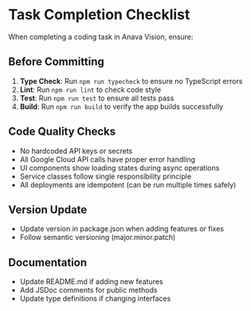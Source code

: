 # Task Completion Checklist

When completing a coding task in Anava Vision, ensure:

## Before Committing
1. **Type Check**: Run `npm run typecheck` to ensure no TypeScript errors
2. **Lint**: Run `npm run lint` to check code style
3. **Test**: Run `npm run test` to ensure all tests pass
4. **Build**: Run `npm run build` to verify the app builds successfully

## Code Quality Checks
- No hardcoded API keys or secrets
- All Google Cloud API calls have proper error handling
- UI components show loading states during async operations
- Service classes follow single responsibility principle
- All deployments are idempotent (can be run multiple times safely)

## Version Update
- Update version in package.json when adding features or fixes
- Follow semantic versioning (major.minor.patch)

## Documentation
- Update README.md if adding new features
- Add JSDoc comments for public methods
- Update type definitions if changing interfaces